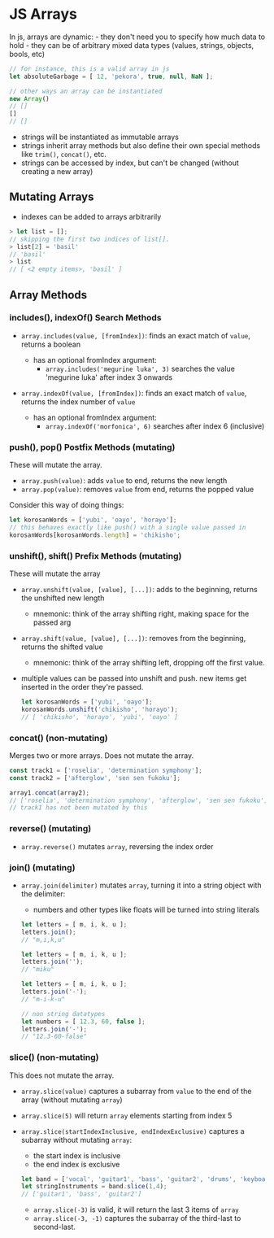 # JS Arrays

In js, arrays are dynamic:
	- they don't need you to specify how much data to hold
	- they can be of arbitrary mixed data types (values, strings, objects, bools, etc)

```javascript
// for instance, this is a valid array in js
let absoluteGarbage = [ 12, 'pekora', true, null, NaN ];
```

```javascript
// other ways an array can be instantiated
new Array()
// []
[]
// []
```

- strings will be instantiated as immutable arrays
- strings inherit array methods but also define their own special methods like `trim()`, `concat()`, etc.
- strings can be accessed by index, but can't be changed (without creating a new array)

## Mutating Arrays

- indexes can be added to arrays arbitrarily

```javascript
> let list = [];
// skipping the first two indices of list[].
> list[2] = 'basil'
// 'basil'
> list
// [ <2 empty items>, 'basil' ]
```

## Array Methods

### includes(), indexOf() Search Methods

- `array.includes(value, [fromIndex])`: finds an exact match of `value`, returns a boolean
	- has an optional fromIndex argument:
		- `array.includes('megurine luka', 3)` searches the value 'megurine luka' after index 3 onwards

- `array.indexOf(value, [fromIndex])`: finds an exact match of `value`, returns the index number of `value`
	- has an optional fromIndex argument:
		- `array.indexOf('morfonica', 6)` searches after index 6 (inclusive)

### push(), pop() Postfix Methods (mutating)

These will mutate the array.

- `array.push(value)`: adds `value` to end, returns the new length
- `array.pop(value)`: removes `value` from end, returns the popped value 

Consider this way of doing things:

```javascript
let korosanWords = ['yubi', 'oayo', 'horayo'];
// this behaves exactly like push() with a single value passed in
korosanWords[korosanWords.length] = 'chikisho';
```

### unshift(), shift() Prefix Methods (mutating)

These will mutate the array

- `array.unshift(value, [value], [...])`: adds to the beginning, returns the unshifted new length
	- mnemonic: think of the array shifting right, making space for the passed arg
- `array.shift(value, [value], [...])`: removes from the beginning, returns the shifted value
	- mnemonic: think of the array shifting left, dropping off the first value.
- multiple values can be passed into unshift and push. new items get inserted in the order they're passed.

	```javascript
	let korosanWords = ['yubi', 'oayo'];
	korosanWords.unshift('chikisho', 'horayo');
	// [ 'chikisho', 'horayo', 'yubi', 'oayo' ]
	```

### concat() (non-mutating)

Merges two or more arrays. Does not mutate the array.

```javascript
const track1 = ['roselia', 'determination symphony'];
const track2 = ['afterglow', 'sen sen fukoku'];

array1.concat(array2);
// ['roselia', 'determination symphony', 'afterglow', 'sen sen fukoku']
// track1 has not been mutated by this
```

### reverse() (mutating)

- `array.reverse()` mutates `array`, reversing the index order

### join() (mutating)

- `array.join(delimiter)` mutates `array`, turning it into a string object with the delimiter:
	- numbers and other types like floats will be turned into string literals
 
	```javascript
	let letters = [ m, i, k, u ];
	letters.join();
	// "m,i,k,u"
	```
	
	```javascript
	let letters = [ m, i, k, u ];
	letters.join('');
	// "miku"
	```
	
	```javascript
	let letters = [ m, i, k, u ];
	letters.join('-');
	// "m-i-k-u"
	```
	
	```javascript
	// non string datatypes
	let numbers = [ 12.3, 60, false ];
	letters.join('-');
	// "12.3-60-false"
	```

### slice() (non-mutating)

This does not mutate the array.

- `array.slice(value)` captures a subarray from `value` to the end of the array (without mutating `array`)
- `array.slice(5)` will return `array` elements starting from index 5
- `array.slice(startIndexInclusive, endIndexExclusive)` captures a subarray without mutating `array`:
	- the start index is inclusive
	- the end index is exclusive

	```javascript
	let band = ['vocal', 'guitar1', 'bass', 'guitar2', 'drums', 'keyboard']
	let stringInstruments = band.slice(1,4);
	// ['guitar1', 'bass', 'guitar2']
	```
	- `array.slice(-3)` is valid, it will return the last 3 items of `array`
	- `array.slice(-3, -1)` captures the subarray of the third-last to second-last.
